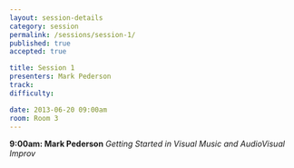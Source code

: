 ```yaml
---
layout: session-details
category: session
permalink: /sessions/session-1/
published: true
accepted: true

title: Session 1
presenters: Mark Pederson
track:
difficulty:

date: 2013-06-20 09:00am
room: Room 3
---
```


**9:00am: Mark Pederson**
_Getting Started in Visual Music and AudioVisual Improv_